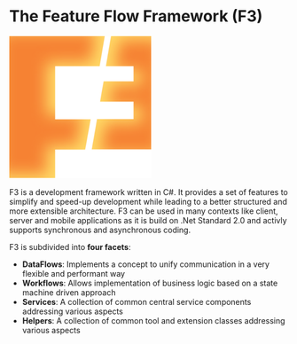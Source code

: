# The Feature Flow Framework (F3)
![F3 Image](https://raw.githubusercontent.com/MichaelGehling/FeatureFlowFramework/master/Resources/f3.png)

F3 is a development framework written in C#. It provides a set of features to simplify and speed-up development while leading to a better structured and more extensible architecture. 
F3 can be used in many contexts like client, server and mobile applications as it is build on .Net Standard 2.0 and activly supports synchronous and asynchronous coding.

F3 is subdivided into **four facets**:
* **DataFlows**: Implements a concept to unify communication in a very flexible and performant way
* **Workflows**: Allows implementation of business logic based on a state machine driven approach
* **Services**: A collection of common central service components addressing various aspects
* **Helpers**: A collection of common tool and extension classes addressing various aspects
